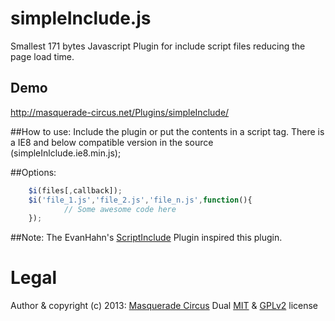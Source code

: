 simpleInclude.js
=================

Smallest 171 bytes Javascript Plugin for include script files reducing the page load time.

## Demo
http://masquerade-circus.net/Plugins/simpleInclude/

##How to use:
Include the plugin or put the contents in a script tag.
There is a IE8 and below compatible version in the source (simpleInlclude.ie8.min.js);
				
##Options:
```javascript
	$i(files[,callback]); 
	$i('file_1.js','file_2.js','file_n.js',function(){ 
			// Some awesome code here 
	});
```

##Note:
The EvanHahn's [ScriptInclude](https://github.com/EvanHahn/ScriptInclude) Plugin inspired this plugin.

# Legal

Author & copyright (c) 2013: [Masquerade Circus](http://masquerade-circus.net)
Dual [MIT](http://opensource.org/licenses/MIT) & [GPLv2](http://opensource.org/licenses/GPL-2.0) license
